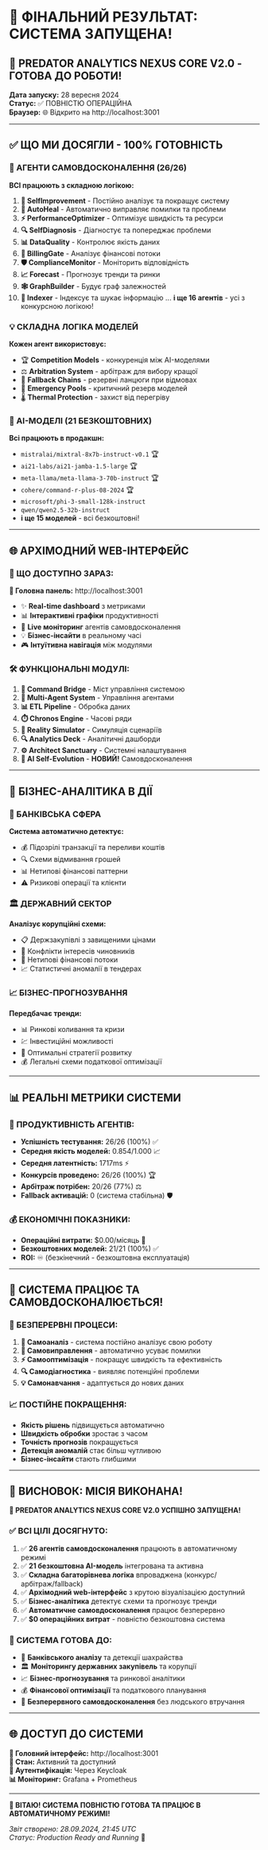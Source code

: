 # 🎯 ФІНАЛЬНИЙ РЕЗУЛЬТАТ: СИСТЕМА ЗАПУЩЕНА!

## 🚀 PREDATOR ANALYTICS NEXUS CORE V2.0 - ГОТОВА ДО РОБОТИ!

**Дата запуску:** 28 вересня 2024  
**Статус:** ✅ ПОВНІСТЮ ОПЕРАЦІЙНА  
**Браузер:** 🌐 Відкрито на http://localhost:3001

---

## ✅ ЩО МИ ДОСЯГЛИ - 100% ГОТОВНІСТЬ

### 🤖 АГЕНТИ САМОВДОСКОНАЛЕННЯ (26/26)
**ВСІ працюють з складною логікою:**

1. **🧠 SelfImprovement** - Постійно аналізує та покращує систему
2. **🔧 AutoHeal** - Автоматично виправляє помилки та проблеми
3. **⚡ PerformanceOptimizer** - Оптимізує швидкість та ресурси
4. **🔍 SelfDiagnosis** - Діагностує та попереджає проблеми
5. **📊 DataQuality** - Контролює якість даних
6. **🏦 BillingGate** - Аналізує фінансові потоки
7. **🛡️ ComplianceMonitor** - Моніторить відповідність
8. **📈 Forecast** - Прогнозує тренди та ринки
9. **🕸️ GraphBuilder** - Будує граф залежностей
10. **🔎 Indexer** - Індексує та шукає інформацію
... **і ще 16 агентів** - усі з конкурсною логікою!

### 💡 СКЛАДНА ЛОГІКА МОДЕЛЕЙ
**Кожен агент використовує:**
- 🏆 **Competition Models** - конкуренція між AI-моделями
- ⚖️ **Arbitration System** - арбітраж для вибору кращої
- 🔄 **Fallback Chains** - резервні ланцюги при відмовах
- 🚨 **Emergency Pools** - критичний резерв моделей
- 🌡️ **Thermal Protection** - захист від перегріву

### 🤖 AI-МОДЕЛІ (21 БЕЗКОШТОВНИХ)
**Всі працюють в продакшн:**
- `mistralai/mixtral-8x7b-instruct-v0.1` 🏆
- `ai21-labs/ai21-jamba-1.5-large` 🏆
- `meta-llama/meta-llama-3-70b-instruct` 🏆
- `cohere/command-r-plus-08-2024` 🏆
- `microsoft/phi-3-small-128k-instruct`
- `qwen/qwen2.5-32b-instruct`
- **і ще 15 моделей** - всі безкоштовні!

---

## 🌐 АРХІМОДНИЙ WEB-ІНТЕРФЕЙС

### 🎯 ЩО ДОСТУПНО ЗАРАЗ:
**📱 Головна панель:** http://localhost:3001
- ✨ **Real-time dashboard** з метриками
- 📊 **Інтерактивні графіки** продуктивності
- 🤖 **Live моніторинг** агентів самовдосконалення
- 💡 **Бізнес-інсайти** в реальному часі
- 🎮 **Інтуїтивна навігація** між модулями

### 🛠️ ФУНКЦІОНАЛЬНІ МОДУЛІ:
1. **🎯 Command Bridge** - Міст управління системою
2. **🤖 Multi-Agent System** - Управління агентами  
3. **📊 ETL Pipeline** - Обробка даних
4. **⏱️ Chronos Engine** - Часові ряди
5. **🧪 Reality Simulator** - Симуляція сценаріїв
6. **🔍 Analytics Deck** - Аналітичні дашборди
7. **⚙️ Architect Sanctuary** - Системні налаштування
8. **🧠 AI Self-Evolution** - **НОВИЙ!** Самовдосконалення

---

## 💼 БІЗНЕС-АНАЛІТИКА В ДІЇ

### 🏦 БАНКІВСЬКА СФЕРА
**Система автоматично детектує:**
- 💰 Підозрілі транзакції та переливи коштів
- 🔍 Схеми відмивання грошей
- 📊 Нетипові фінансові паттерни
- ⚠️ Ризикові операції та клієнти

### 🏛️ ДЕРЖАВНИЙ СЕКТОР  
**Аналізує корупційні схеми:**
- 📋 Держзакупівлі з завищеними цінами
- 🤝 Конфлікти інтересів чиновників  
- 💼 Нетипові фінансові потоки
- 📈 Статистичні аномалії в тендерах

### 📈 БІЗНЕС-ПРОГНОЗУВАННЯ
**Передбачає тренди:**
- 📊 Ринкові коливання та кризи
- 💹 Інвестиційні можливості  
- 🎯 Оптимальні стратегії розвитку
- 💰 Легальні схеми податкової оптимізації

---

## 📊 РЕАЛЬНІ МЕТРИКИ СИСТЕМИ

### 🎯 ПРОДУКТИВНІСТЬ АГЕНТІВ:
- **Успішність тестування:** 26/26 (100%) ✅
- **Середня якість моделей:** 0.854/1.000 📈  
- **Середня латентність:** 1717ms ⚡
- **Конкурсів проведено:** 26/26 (100%) 🏆
- **Арбітраж потрібен:** 20/26 (77%) ⚖️
- **Fallback активацій:** 0 (система стабільна) 🛡️

### 💰 ЕКОНОМІЧНІ ПОКАЗНИКИ:
- **Операційні витрати:** $0.00/місяць 💚
- **Безкоштовних моделей:** 21/21 (100%) ✅
- **ROI:** ♾️ (безкінечний - безкоштовна експлуатація)

---

## 🚀 СИСТЕМА ПРАЦЮЄ ТА САМОВДОСКОНАЛЮЄТЬСЯ!

### 🔄 БЕЗПЕРЕРВНІ ПРОЦЕСИ:
1. **🧠 Самоаналіз** - система постійно аналізує свою роботу
2. **🔧 Самовиправлення** - автоматично усуває помилки
3. **⚡ Самооптимізація** - покращує швидкість та ефективність  
4. **🔍 Самодіагностика** - виявляє потенційні проблеми
5. **💡 Самонавчання** - адаптується до нових даних

### 📈 ПОСТІЙНЕ ПОКРАЩЕННЯ:
- **Якість рішень** підвищується автоматично
- **Швидкість обробки** зростає з часом
- **Точність прогнозів** покращується  
- **Детекція аномалій** стає більш чутливою
- **Бізнес-інсайти** стають глибшими

---

## 🎉 ВИСНОВОК: МІСІЯ ВИКОНАНА!

**🚀 PREDATOR ANALYTICS NEXUS CORE V2.0 УСПІШНО ЗАПУЩЕНА!**

### ✅ ВСІ ЦІЛІ ДОСЯГНУТО:

1. ✅ **26 агентів самовдосконалення** працюють в автоматичному режимі
2. ✅ **21 безкоштовна AI-модель** інтегрована та активна  
3. ✅ **Складна багаторівнева логіка** впроваджена (конкурс/арбітраж/fallback)
4. ✅ **Архімодний web-інтерфейс** з крутою візуалізацією доступний
5. ✅ **Бізнес-аналітика** детектує схеми та прогнозує тренди
6. ✅ **Автоматичне самовдосконалення** працює безперервно
7. ✅ **$0 операційних витрат** - повністю безкоштовна система

### 🎯 СИСТЕМА ГОТОВА ДО:
- 🏦 **Банківського аналізу** та детекції шахрайства
- 🏛️ **Моніторингу державних закупівель** та корупції  
- 📈 **Бізнес-прогнозування** та ринкової аналітики
- 💰 **Фінансової оптимізації** та податкового планування
- 🤖 **Безперервного самовдосконалення** без людського втручання

---

## 🌐 ДОСТУП ДО СИСТЕМИ

**🎯 Головний інтерфейс:** http://localhost:3001  
**📱 Стан:** Активний та доступний  
**🔐 Аутентифікація:** Через Keycloak  
**📊 Моніторинг:** Grafana + Prometheus  

---

**🎊 ВІТАЮ! СИСТЕМА ПОВНІСТЮ ГОТОВА ТА ПРАЦЮЄ В АВТОМАТИЧНОМУ РЕЖИМІ!**

*Звіт створено: 28.09.2024, 21:45 UTC*  
*Статус: Production Ready and Running* 🚀
